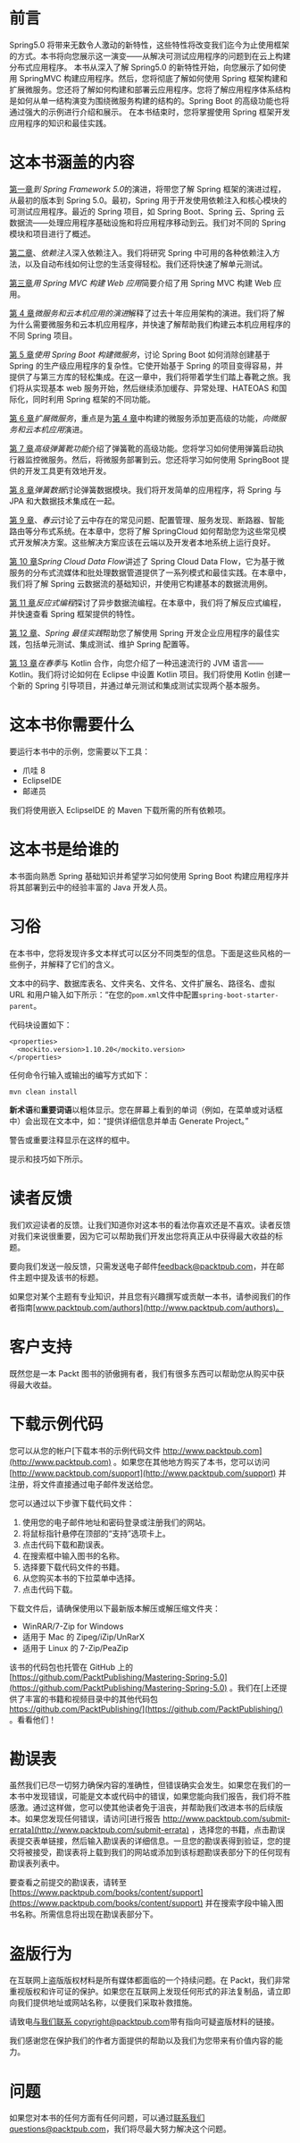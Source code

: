 # 前言

Spring5.0 将带来无数令人激动的新特性，这些特性将改变我们迄今为止使用框架的方式。本书将向您展示这一演变——从解决可测试应用程序的问题到在云上构建分布式应用程序。
本书从深入了解 Spring5.0 的新特性开始，向您展示了如何使用 SpringMVC 构建应用程序。然后，您将彻底了解如何使用 Spring 框架构建和扩展微服务。您还将了解如何构建和部署云应用程序。您将了解应用程序体系结构是如何从单一结构演变为围绕微服务构建的结构的。Spring Boot 的高级功能也将通过强大的示例进行介绍和展示。
在本书结束时，您将掌握使用 Spring 框架开发应用程序的知识和最佳实践。

# 这本书涵盖的内容

[第一章](01.html)*到 Spring Framework 5.0*的演进，将带您了解 Spring 框架的演进过程，从最初的版本到 Spring 5.0。最初，Spring 用于开发使用依赖注入和核心模块的可测试应用程序。最近的 Spring 项目，如 Spring Boot、Spring 云、Spring 云数据流——处理应用程序基础设施和将应用程序移动到云。我们对不同的 Spring 模块和项目进行了概述。

[第二章](02.html)、*依赖注入*深入依赖注入。我们将研究 Spring 中可用的各种依赖注入方法，以及自动布线如何让您的生活变得轻松。我们还将快速了解单元测试。

[第三章](03.html)*用 Spring MVC 构建 Web 应用*简要介绍了用 Spring MVC 构建 Web 应用。

[第 4 章](04.html)*微服务和云本机应用的演进*解释了过去十年应用架构的演进。我们将了解为什么需要微服务和云本机应用程序，并快速了解帮助我们构建云本机应用程序的不同 Spring 项目。

[第 5 章](05.html)*使用 Spring Boot 构建微服务*，讨论 Spring Boot 如何消除创建基于 Spring 的生产级应用程序的复杂性。它使开始基于 Spring 的项目变得容易，并提供了与第三方库的轻松集成。在这一章中，我们将带着学生们踏上春靴之旅。我们将从实现基本 web 服务开始，然后继续添加缓存、异常处理、HATEOAS 和国际化，同时利用 Spring 框架的不同功能。

[第 6 章](06.html)*扩展微服务*，重点是为[第 4 章](04.html)中构建的微服务添加更高级的功能，*向微服务和云本机应用*演进。

[第 7 章](07.html)*高级弹簧靴功能*介绍了弹簧靴的高级功能。您将学习如何使用弹簧启动执行器监控微服务。然后，将微服务部署到云。您还将学习如何使用 SpringBoot 提供的开发工具更有效地开发。

[第 8 章](08.html)*弹簧数据*讨论弹簧数据模块。我们将开发简单的应用程序，将 Spring 与 JPA 和大数据技术集成在一起。

[第 9 章](09.html)、*春云*讨论了云中存在的常见问题、配置管理、服务发现、断路器、智能路由等分布式系统。在本章中，您将了解 SpringCloud 如何帮助您为这些常见模式开发解决方案。这些解决方案应该在云端以及开发者本地系统上运行良好。

[第 10 章](10.html)*Spring Cloud Data Flow*讲述了 Spring Cloud Data Flow，它为基于微服务的分布式流媒体和批处理数据管道提供了一系列模式和最佳实践。在本章中，我们将了解 Spring 云数据流的基础知识，并使用它构建基本的数据流用例。

[第 11 章](11.html)*反应式编程*探讨了异步数据流编程。在本章中，我们将了解反应式编程，并快速查看 Spring 框架提供的特性。

[第 12 章](12.html)、*Spring 最佳实践*帮助您了解使用 Spring 开发企业应用程序的最佳实践，包括单元测试、集成测试、维护 Spring 配置等。

[第 13 章](13.html)*在春季*与 Kotlin 合作，向您介绍了一种迅速流行的 JVM 语言——Kotlin。我们将讨论如何在 Eclipse 中设置 Kotlin 项目。我们将使用 Kotlin 创建一个新的 Spring 引导项目，并通过单元测试和集成测试实现两个基本服务。

# 这本书你需要什么

要运行本书中的示例，您需要以下工具：

*   爪哇 8
*   EclipseIDE
*   邮递员

我们将使用嵌入 EclipseIDE 的 Maven 下载所需的所有依赖项。

# 这本书是给谁的

本书面向熟悉 Spring 基础知识并希望学习如何使用 Spring Boot 构建应用程序并将其部署到云中的经验丰富的 Java 开发人员。

# 习俗

在本书中，您将发现许多文本样式可以区分不同类型的信息。下面是这些风格的一些例子，并解释了它们的含义。

文本中的码字、数据库表名、文件夹名、文件名、文件扩展名、路径名、虚拟 URL 和用户输入如下所示：“在您的`pom.xml`文件中配置`spring-boot-starter-parent`。

代码块设置如下：

```
<properties>
  <mockito.version>1.10.20</mockito.version>
</properties>
```

任何命令行输入或输出的编写方式如下：

```
mvn clean install
```

**新术语**和**重要词语**以粗体显示。您在屏幕上看到的单词（例如，在菜单或对话框中）会出现在文本中，如：“提供详细信息并单击 Generate Project。”

警告或重要注释显示在这样的框中。

提示和技巧如下所示。

# 读者反馈

我们欢迎读者的反馈。让我们知道你对这本书的看法你喜欢还是不喜欢。读者反馈对我们来说很重要，因为它可以帮助我们开发出您将真正从中获得最大收益的标题。

要向我们发送一般反馈，只需发送电子邮件[feedback@packtpub.com](mailto:feedback@packtpub.com)，并在邮件主题中提及该书的标题。

如果您对某个主题有专业知识，并且您有兴趣撰写或贡献一本书，请参阅我们的作者指南[www.packtpub.com/authors](http://www.packtpub.com/authors)。

# 客户支持

既然您是一本 Packt 图书的骄傲拥有者，我们有很多东西可以帮助您从购买中获得最大收益。

# 下载示例代码

您可以从您的帐户[下载本书的示例代码文件 http://www.packtpub.com](http://www.packtpub.com) 。如果您在其他地方购买了本书，您可以访问[http://www.packtpub.com/support](http://www.packtpub.com/support) 并注册，将文件直接通过电子邮件发送给您。

您可以通过以下步骤下载代码文件：

1.  使用您的电子邮件地址和密码登录或注册我们的网站。
2.  将鼠标指针悬停在顶部的“支持”选项卡上。
3.  点击代码下载和勘误表。
4.  在搜索框中输入图书的名称。
5.  选择要下载代码文件的书籍。
6.  从您购买本书的下拉菜单中选择。
7.  点击代码下载。

下载文件后，请确保使用以下最新版本解压或解压缩文件夹：

*   WinRAR/7-Zip for Windows
*   适用于 Mac 的 Zipeg/iZip/UnRarX
*   适用于 Linux 的 7-Zip/PeaZip

该书的代码包也托管在 GitHub 上的[https://github.com/PacktPublishing/Mastering-Spring-5.0](https://github.com/PacktPublishing/Mastering-Spring-5.0) 。我们在[上还提供了丰富的书籍和视频目录中的其他代码包 https://github.com/PacktPublishing/](https://github.com/PacktPublishing/) 。看看他们！

# 勘误表

虽然我们已尽一切努力确保内容的准确性，但错误确实会发生。如果您在我们的一本书中发现错误，可能是文本或代码中的错误，如果您能向我们报告，我们将不胜感激。通过这样做，您可以使其他读者免于沮丧，并帮助我们改进本书的后续版本。如果您发现任何错误，请访问[进行报告 http://www.packtpub.com/submit-errata](http://www.packtpub.com/submit-errata) ，选择您的书籍，点击勘误表提交表单链接，然后输入勘误表的详细信息。一旦您的勘误表得到验证，您的提交将被接受，勘误表将上载到我们的网站或添加到该标题勘误表部分下的任何现有勘误表列表中。

要查看之前提交的勘误表，请转至[https://www.packtpub.com/books/content/support](https://www.packtpub.com/books/content/support) 并在搜索字段中输入图书名称。所需信息将出现在勘误表部分下。

# 盗版行为

在互联网上盗版版权材料是所有媒体都面临的一个持续问题。在 Packt，我们非常重视版权和许可证的保护。如果您在互联网上发现任何形式的非法复制品，请立即向我们提供地址或网站名称，以便我们采取补救措施。

请致电[与我们联系 copyright@packtpub.com](mailto:copyright@packtpub.com)带有指向可疑盗版材料的链接。

我们感谢您在保护我们的作者方面提供的帮助以及我们为您带来有价值内容的能力。

# 问题

如果您对本书的任何方面有任何问题，可以通过[联系我们 questions@packtpub.com](mailto:questions@packtpub.com)，我们将尽最大努力解决这个问题。